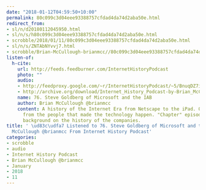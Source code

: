 ```yaml
---
date: "2018-01-12T04:59:50+10:00"
permalink: 80c099c3d04eee93388757cfdad4da74d2aba50e.html
redirect_from:
- sl/n/d20180112045950.html
- sl/n/s/h80c099c3d04eee93388757cfdad4da74d2aba50e.html
- scrobble/2018/01/11/80c099c3d04eee93388757cfdad4da74d2aba50e.html
- sl/n/s/ZNTAbNYvvj7.html
- scrobble/Brian-McCullough-brianmcc//80c099c3d04eee93388757cfdad4da74d2aba50e.html
listen-of:
  h-cite:
    url: http://feeds.feedburner.com/InternetHistoryPodcast
    photo: ""
    audio:
    - http://feedproxy.google.com/~r/InternetHistoryPodcast/~5/BnuqDZ7ivCA/76._Steve_Goldberg_of_Microsoft_and_the_IAB.mp3
    - http://archive.org/download/Internet_History_Podcast-by-Brian_McCullough/76_Steve_Goldberg_of_Microsoft_and_the_IAB.mp3
    name: 76. Steve Goldberg of Microsoft and the IAB
    author: Brian McCullough @brianmcc
    content: A history of the Internet Era from Netscape to the iPad. Oral histories
      from the people that made the technology happen. "Chapter" episodes providing
      background on the history of the companies.
title: ' \ud83c\udfa7 Listened to 76. Steve Goldberg of Microsoft and the IAB by Brian
  McCullough @brianmcc From Internet History Podcast'
categories:
- scrobble
- audio
- Internet History Podcast
- Brian McCullough @brianmcc
- January
- 2018
- 11
---
```

